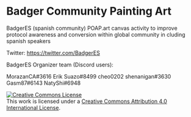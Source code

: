 # Badger Community Painting Art
BadgerES (spanish community) POAP.art canvas activity to improve protocol awareness and conversion within global community in cluding spanish speakers

Twitter: https://twitter.com/BadgerES

BadgerES Organizer team  (Discord users):

MorazanCA#3616
Erik Suazo#8499
cheo0202 shenanigan#3630
Gasm87#6143
NatyShi#6948

<a rel="license" href="http://creativecommons.org/licenses/by/4.0/"><img alt="Creative Commons License" style="border-width:0" src="https://i.creativecommons.org/l/by/4.0/88x31.png" /></a><br />This work is licensed under a <a rel="license" href="http://creativecommons.org/licenses/by/4.0/">Creative Commons Attribution 4.0 International License</a>.

